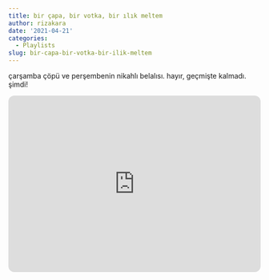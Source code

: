 ```yaml
---
title: bir çapa, bir votka, bir ılık meltem
author: rizakara
date: '2021-04-21'
categories:
  - Playlists
slug: bir-capa-bir-votka-bir-ilik-meltem
---
```


çarşamba çöpü ve perşembenin nikahlı belalısı. hayır, geçmişte kalmadı. şimdi!

<iframe style="border-radius:12px" src="https://open.spotify.com/embed/playlist/7hnmeXeIUx5Dtyq6FhljR7?utm_source=generator&theme=0" width="100%" height="352" frameBorder="0" allowfullscreen="" allow="autoplay; clipboard-write; encrypted-media; fullscreen; picture-in-picture" loading="lazy"></iframe>


